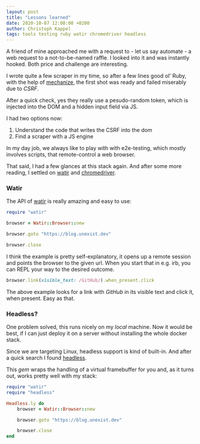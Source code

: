 ```yaml
---
layout: post
title: "Lessons learned"
date: 2020-10-07 12:00:00 +0200
author: Christoph Kappel
tags: tools testing ruby watir chromedriver headless
---
```

A friend of mine approached me with a request to - let us say automate -
a web request to a not-to-be-named raffle. I looked into it and was
instantly hooked. Both price and challenge are interesting.

I wrote quite a few scraper in my time, so after a few lines good ol'
Ruby, with the help of [mechanize](https://github.com/sparklemotion/mechanize),
the first shot was ready and failed miserably due to *CSRF*.

After a quick check, yes they really use a pesudo-random token, which is injected
into the DOM and a hidden input field via JS.

I had two options now:

1. Understand the code that writes the CSRF into the dom
2. Find a scraper with a JS engine

In my day job, we always like to play with with e2e-testing, which mostly
involves scripts, that remote-control a web browser.

That said, I had a few glances at this stack again. And after some more reading,
I settled on [watir](http://watir.com/) and [chromedriver](https://chromedriver.chromium.org/).

### Watir

The API of [watir](http://watir.com) is really amazing and easy to use:

```ruby
require "watir"

browser = Watir::Browser::new

browser.goto "https://blog.unexist.dev"

browser.close
```

I think the example is pretty self-explanatory, it opens up a remote session and
points the browser to the given url. When you start that in e.g. irb, you can
REPL your way to the desired outcome.

```ruby
browser.link(visible_text: /GitHub/).when_present.click
```
The above example looks for a link with *GitHub* in its visible text and click
it, when present. Easy as that.

### Headless?

One problem solved, this runs nicely on my *local* machine. Now it would be best,
if I can just deploy it on a server without installing the whole docker stack.

Since we are targeting Linux, headless support is kind of built-in. And after a
quick search I found [headless](https://github.com/leonid-shevtsov/headless).

This *gem* wraps the handling of a virtual framebuffer for you and, as it turns
out, works pretty well with my stack:

```ruby
require "watir"
require "headless"

Headless.ly do
    browser = Watir::Browser::new

    browser.goto "https://blog.unexist.dev"

    browser.close
end
```
